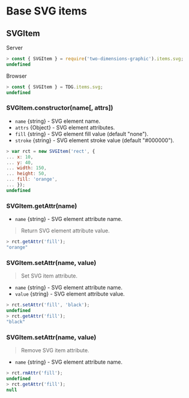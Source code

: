 # Base SVG items



## SVGItem

Server
```javascript
> const { SVGItem } = require('two-dimensions-graphic').items.svg;
undefined
```

Browser
```javascript
> const { SVGItem } = TDG.items.svg;
undefined
```


### SVGItem.constructor(name[, attrs])

- `name` {string} - SVG element name.
- `attrs` {Object} - SVG element attributes.
- `fill` {string} - SVG element fill value (default "none").
- `stroke` {string} - SVG element stroke value (default "#000000").

```javascript
> var rct = new SVGItem('rect', {
... x: 10,
... y: 40,
... width: 150,
... height: 50,
... fill: 'orange',
... });
undefined
```


### SVGItem.getAttr(name)

- `name` {string} - SVG element attribute name.

> Return SVG element attribute value.

```javascript
> rct.getAttr('fill');
"orange"
```


### SVGItem.setAttr(name, value)

> Set SVG item attribute.

- `name` {string} - SVG element attribute name.
- `value` {string} - SVG element attribute value.

```javascript
> rct.setAttr('fill', 'black');
undefined
> rct.getAttr('fill');
"black"
```


### SVGItem.setAttr(name, value)

> Remove SVG item attribute.

- `name` {string} - SVG element attribute name.

```javascript
> rct.rmAttr('fill');
undefined
> rct.getAttr('fill');
null
```
